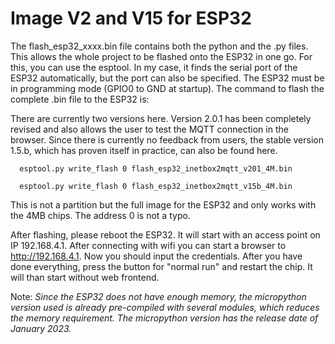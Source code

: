 # Image V2 and V15 for ESP32 

The flash_esp32_xxxx.bin file contains both the python and the .py files. This allows the whole project to be flashed onto the ESP32 in one go. For this, you can use the esptool. In my case, it finds the serial port of the ESP32 automatically, but the port can also be specified. The ESP32 must be in programming mode (GPIO0 to GND at startup). The command to flash the complete .bin file to the ESP32 is:

There are currently two versions here. Version 2.0.1 has been completely revised and also allows the user to test the MQTT connection in the browser. Since there is currently no feedback from users, the stable version 1.5.b, which has proven itself in practice, can also be found here.


      esptool.py write_flash 0 flash_esp32_inetbox2mqtt_v201_4M.bin

      esptool.py write_flash 0 flash_esp32_inetbox2mqtt_v15b_4M.bin


This is not a partition but the full image for the ESP32 and only works with the 4MB chips. The address 0 is not a typo.

After flashing, please reboot the ESP32. It will start with an access point on IP 192.168.4.1. After connecting with wifi you can start a browser to http://192.168.4.1. Now you should input the credentials. After you have done everything, press the button for "normal run" and restart the chip. It will than start without web frontend. 

Note: *Since the ESP32 does not have enough memory, the micropython version used is already pre-compiled with several modules, which reduces the memory requirement. The micropython version has the release date of January 2023.*